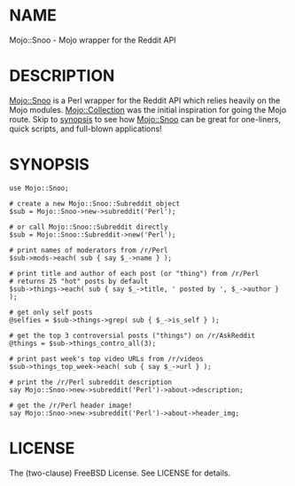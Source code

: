 # NAME

Mojo::Snoo - Mojo wrapper for the Reddit API

# DESCRIPTION

[Mojo::Snoo](https://metacpan.org/pod/Mojo::Snoo) is a Perl wrapper for the Reddit API which
relies heavily on the Mojo modules. [Mojo::Collection](https://metacpan.org/pod/Mojo::Collection)
was the initial inspiration for going the Mojo route.
Skip to [synopsis](https://metacpan.org/pod/Mojo::Snoo#SYNOPSIS) to see how
[Mojo::Snoo](https://metacpan.org/pod/Mojo::Snoo) can be great for one-liners, quick
scripts, and full-blown applications!

# SYNOPSIS

    use Mojo::Snoo;

    # create a new Mojo::Snoo::Subreddit object
    $sub = Mojo::Snoo->new->subreddit('Perl');

    # or call Mojo::Snoo::Subreddit directly
    $sub = Mojo::Snoo::Subreddit->new('Perl');

    # print names of moderators from /r/Perl
    $sub->mods->each( sub { say $_->name } );

    # print title and author of each post (or "thing") from /r/Perl
    # returns 25 "hot" posts by default
    $sub->things->each( sub { say $_->title, ' posted by ', $_->author } );

    # get only self posts
    @selfies = $sub->things->grep( sub { $_->is_self } );

    # get the top 3 controversial posts ("things") on /r/AskReddit
    @things = $sub->things_contro_all(3);

    # print past week's top video URLs from /r/videos
    $sub->things_top_week->each( sub { say $_->url } );

    # print the /r/Perl subreddit description
    say Mojo::Snoo->new->subreddit('Perl')->about->description;

    # get the /r/Perl header image!
    say Mojo::Snoo->new->subreddit('Perl')->about->header_img;

# LICENSE

The (two-clause) FreeBSD License. See LICENSE for details.
